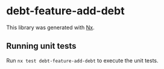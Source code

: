 # debt-feature-add-debt

This library was generated with [Nx](https://nx.dev).

## Running unit tests

Run `nx test debt-feature-add-debt` to execute the unit tests.
